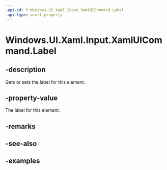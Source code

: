 ```yaml
---
-api-id: P:Windows.UI.Xaml.Input.XamlUICommand.Label
-api-type: winrt property
---
```


<!-- Property syntax.
public string Label { get;  set; }
-->

# Windows.UI.Xaml.Input.XamlUICommand.Label

## -description

Gets or sets the label for this element.

## -property-value

The label for this element.

## -remarks

## -see-also

## -examples
